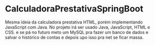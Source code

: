# CalculadoraPrestativaSpringBoot
Mesma ideia da calculadora prestativa HTML, porém implementando JavaScript com Java. No projeto irá ser usado Java, JavaScript, HTML e CSS. e se pá no futuro meto um MySQL pra fazer um banco de dados e salvar o histórico de contas e depois upo isso pra net se ficar massa.
